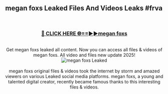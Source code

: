 ## megan foxs Leaked Files And Videos Leaks #frva
<br>
<div align="center">
<h3><a href="https://watchclip.my.id/megan foxs" rel="nofollow">🔴 CLICK HERE 🌐==►►megan foxs</a></h3>
<br>
Get megan foxs leaked all content. Now you can access all files & videos of megan foxs. All video and files new update 2025!
<br>
<a href="https://watchclip.my.id/megan foxs" rel="nofollow" data-target="animated-image.originalLink"><img src="https://i.ibb.co.com/WyWwxjT/player-gif2.gif" alt="megan foxs Leaked" style="max-width: 100%; display: inline-block;" data-target="animated-image.originalImage"></a>
<br><br>
megan foxs original files & videos took the internet by storm and amazed viewers on various Leaked social media platforms. megan foxs, a young and talented digital creator, recently became famous thanks to this interesting files & videos.
</div>
<br>